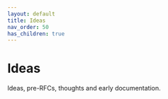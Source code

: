 ```yaml
---
layout: default
title: Ideas
nav_order: 50
has_children: true
---
```


# Ideas

Ideas, pre-RFCs, thoughts and early documentation.
